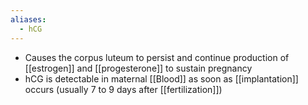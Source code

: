 ```yaml
---
aliases:
  - hCG
---
```

- Causes the corpus luteum to persist and continue production of [[estrogen]] and [[progesterone]] to sustain pregnancy 
- hCG is detectable in maternal [[Blood]] as soon as [[implantation]] occurs (usually 7 to 9 days after [[fertilization]])